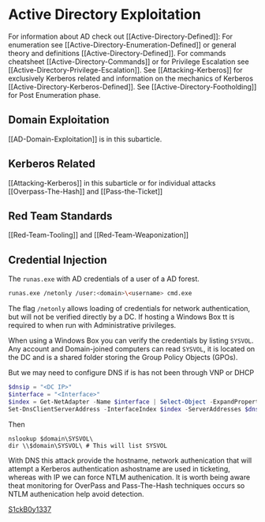 # Active Directory Exploitation
For information about AD check out [[Active-Directory-Defined]]:
For enumeration see [[Active-Directory-Enumeration-Defined]] or general theory and definitions [[Active-Directory-Defined]]. For commands cheatsheet [[Active-Directory-Commands]] or for Privilege Escalation see [[Active-Directory-Privilege-Escalation]]. See [[Attacking-Kerberos]] for exclusively Kerberos related and  information on the mechanics of Kerberos  [[Active-Directory-Kerberos-Defined]]. See [[Active-Directory-Footholding]] for Post Enumeration phase.

## Domain Exploitation
[[AD-Domain-Exploitation]] is in this subarticle.

## Kerberos Related
[[Attacking-Kerberos]] in this subarticle or for individual attacks [[Overpass-The-Hash]] and [[Pass-the-Ticket]]

## Red Team Standards
[[Red-Team-Tooling]] and [[Red-Team-Weaponization]]

## Credential Injection 
The  `runas.exe` with AD credentials of a user of a AD forest.
```bash
runas.exe /netonly /user:<domain>\<username> cmd.exe
```

The flag `/netonly` allows loading of credentials for network authentication, but will not be verified directly by a DC. If hosting a Windows Box tt is required to when run with Administrative privileges.


When using a Windows Box you can verify the credentials by listing `SYSVOL`. Any account and Domain-joined computers  can read `SYSVOL`, it is located on the DC and is a shared folder storing the Group Policy Objects (GPOs).

But we may need to configure DNS if is has not been through VNP or DHCP 
 
```powershell
$dnsip = "<DC IP>"
$interface = "<Interface>"
$index = Get-NetAdapter -Name $interface | Select-Object -ExpandProperty 'ifIndex'
Set-DnsClientServerAddress -InterfaceIndex $index -ServerAddresses $dnsip
```
Then
```terminal
nslookup $domain\SYSVOL\
dir \\$domain\SYSVOL\ # This will list SYSVOL
```
With DNS this attack provide the hostname, network authenication that will attempt a Kerberos authentication ashostname are used in ticketing, whereas with IP we can force NTLM authenication. It is worth being aware theat monitoring for OverPass and Pass-The-Hash techniques occurs so NTLM authenication help avoid detection.



[S1ckB0y1337](https://github.com/S1ckB0y1337/Active-Directory-Exploitation-Cheat-Sheet#domain-enumeration)
